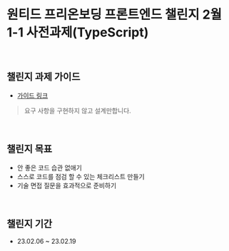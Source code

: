 # 원티드 프리온보딩 프론트엔드 챌린지 2월 1-1 사전과제(TypeScript)
<br/>

## 챌린지 과제 가이드

- [가이드 링크](https://gist.github.com/pocojang/3c3d4470a3d2a978b5ebfb3f613e40fa)

>요구 사항을 구현하지 않고 설계만합니다.

<br>

## 챌린지 목표

- 안 좋은 코드 습관 없애기
- 스스로 코드를 점검 할 수 있는 체크리스트 만들기
- 기술 면접 질문을 효과적으로 준비하기

<br>

## 챌린지 기간

- 23.02.06 ~ 23.02.19

<br>

##